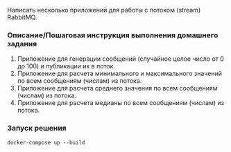 Написать несколько приложений для работы с потоком (stream) RabbitMQ.  

### Описание/Пошаговая инструкция выполнения домашнего задания  
1. Приложение для генерации сообщений (случайное целое число от 0 до 100) и публикации их в поток.
2. Приложение для расчета минимального и максимального значений по всем сообщениям (числам) из потока.
3. Приложение для расчета среднего значения по всем сообщениям (числам) из потока.
4. Приложение для расчета медианы по всем сообщениям (числам) из потока.

### Запуск решения  
```
docker-compose up --build
```

